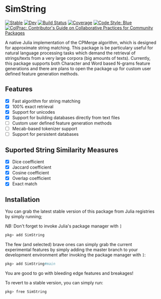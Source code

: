 # SimString

[![Stable](https://img.shields.io/badge/docs-stable-blue.svg)](https://PyDataBlog.github.io/SimString.jl/stable)
[![Dev](https://img.shields.io/badge/docs-dev-blue.svg)](https://PyDataBlog.github.io/SimString.jl/dev)
[![Build Status](https://github.com/PyDataBlog/SimString.jl/workflows/CI/badge.svg)](https://github.com/PyDataBlog/SimString.jl/actions)
[![Coverage](https://codecov.io/gh/PyDataBlog/SimString.jl/branch/main/graph/badge.svg)](https://codecov.io/gh/PyDataBlog/SimString.jl)
[![Code Style: Blue](https://img.shields.io/badge/code%20style-blue-4495d1.svg)](https://github.com/invenia/BlueStyle)
[![ColPrac: Contributor's Guide on Collaborative Practices for Community Packages](https://img.shields.io/badge/ColPrac-Contributor's%20Guide-blueviolet)](https://github.com/SciML/ColPrac)

A native Julia implementation of the CPMerge algorithm, which is designed for approximate string matching.
This package is be particulary useful for natural language processing tasks which demand the retrieval of strings/texts from a very large corpora (big amounts of texts). Currently, this package supports both Character and Word based N-grams feature generations and there are plans to open the package up for custom user defined feature generation methods.

## Features

- [X] Fast algorithm for string matching
- [X] 100% exact retrieval
- [X] Support for unicodes
- [X] Support for building databases directly from text files
- [ ] Custom user defined feature generation methods
- [ ] Mecab-based tokenizer support
- [ ] Support for persistent databases

## Suported String Similarity Measures

- [X] Dice coefficient
- [X] Jaccard coefficient
- [X] Cosine coefficient
- [X] Overlap coefficient
- [X] Exact match

## Installation

You can grab the latest stable version of this package from Julia registries by simply running;

*NB:* Don't forget to invoke Julia's package manager with `]`

```julia
pkg> add SimString
```

The few (and selected) brave ones can simply grab the current experimental features by simply adding the master branch to your development environment after invoking the package manager with `]`:

```julia
pkg> add SimString#main
```

You are good to go with bleeding edge features and breakages!

To revert to a stable version, you can simply run:

```julia
pkg> free SimString
```
